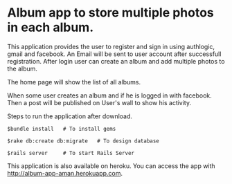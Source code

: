Album app to store multiple photos in each album.
======

This application provides the user to register and sign in using authlogic, gmail and facebook. An Email will be sent to user account after successfull registration. After login user can create an album and add multiple photos to the album.

The home page will show the list of all albums.

When some user creates an album and if he is logged in with facebook. Then a post will be published on User's wall to show his activity.

Steps to run the application after download.

```
$bundle install   # To install gems
```
```
$rake db:create db:migrate   # To design database
```

```
$rails server     # To start Rails Server
```

This application is also available on heroku. You can access the app with http://album-app-aman.herokuapp.com.
